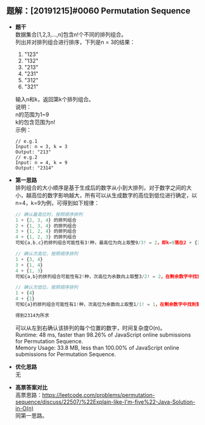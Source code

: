 ## 题解：[20191215]#0060 Permutation Sequence
- **题干**   
数据集合[1,2,3,...,n]包含n!个不同的排列组合。   
列出并对排列组合进行排序，下列是n = 3的结果：   
  1. "123"
  2. "132"
  3. "213"
  4. "231"
  5. "312"
  6. "321"   
  
  输入n和k，返回第k个排列组合。   
  说明：     
  n的范围为1~9    
  k的包含范围为n!   
  示例：    
  ```
  // e.g.1
  Input: n = 3, k = 3
  Output: "213"
  // e.g.2
  Input: n = 4, k = 9
  Output: "2314"
  ```

- **第一思路**   
排列组合的大小顺序是基于生成后的数字从小到大排列，对于数字之间的大小，越高位的数字影响越大，所有可以从生成数字的高位到低位进行确定，以n=4，k=9为例，可得到如下规律：
  ```JavaScript
  // 确认最高位时，按照顺序排列
  1 + {2, 3, 4} 的排列组合
  2 + {1, 3, 4} 的排列组合
  3 + {1, 2, 4} 的排列组合
  4 + {1, 2, 3} 的排列组合
  可知{a,b,c}的排列组合可能性有3!种，最高位为向上取整9/3! = 2，即k=9落在2 + {1, 3, 4}中，9/3!余数为3

  // 确认次高位，按照顺序排列
  1 + {3, 4}
  3 + {1, 4}
  4 + {1, 3}
  可知{a,b}的排列组合可能性有2!种，次高位为余数向上取整3/2! = 2，在剩余数字中找到第二小的数字，即k=9落在3 + {1, 4}中，3/2!余数为1
  
  // 确认次低位，按照顺序排列
  1 + {4}
  4 + {1}
  可知{a}的排列组合可能性有1!种，次高位为余数向上取整1/1! = 1，在剩余数字中找到第一小的数字，即k=9落在1 + {4}中

  得到2314为所求
  ```

  可以从左到右确认该排列的每个位置的数字，时间复杂度O(n)。   
  Runtime: 48 ms, faster than 98.26% of JavaScript online submissions for Permutation Sequence.   
  Memory Usage: 33.8 MB, less than 100.00% of JavaScript online submissions for Permutation Sequence.   

- **优化思路**   
无  
- **高票答案对比**   
高票思路：https://leetcode.com/problems/permutation-sequence/discuss/22507/%22Explain-like-I'm-five%22-Java-Solution-in-O(n)   
同第一思路。                 